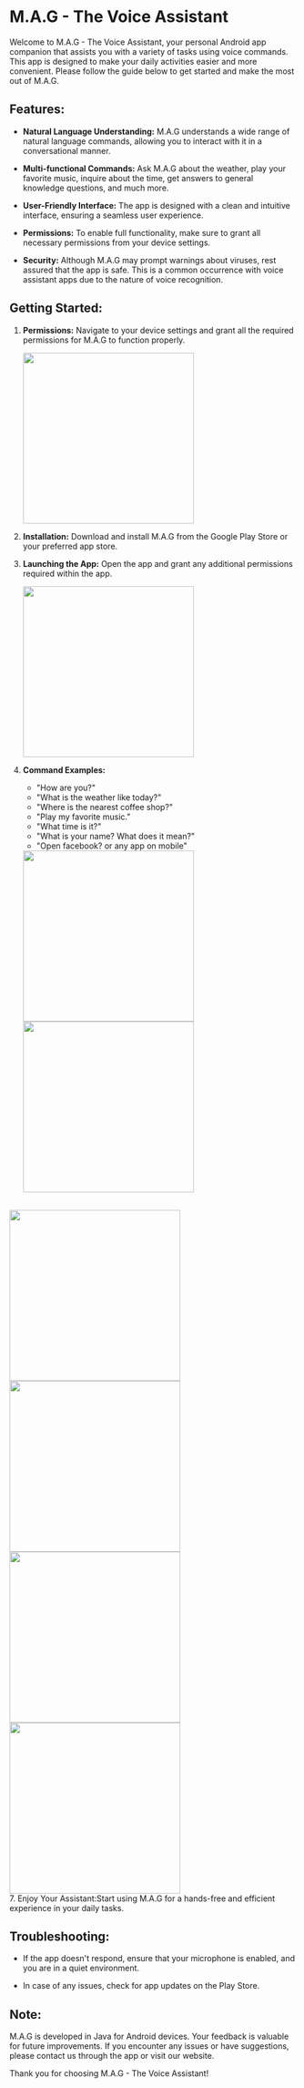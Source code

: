 # M.A.G - The Voice Assistant

Welcome to M.A.G - The Voice Assistant, your personal Android app companion that assists you with a variety of tasks using voice commands. This app is designed to make your daily activities easier and more convenient. Please follow the guide below to get started and make the most out of M.A.G.

## Features:

- **Natural Language Understanding:** M.A.G understands a wide range of natural language commands, allowing you to interact with it in a conversational manner.

- **Multi-functional Commands:** Ask M.A.G about the weather, play your favorite music, inquire about the time, get answers to general knowledge questions, and much more.

- **User-Friendly Interface:** The app is designed with a clean and intuitive interface, ensuring a seamless user experience.

- **Permissions:** To enable full functionality, make sure to grant all necessary permissions from your device settings.

- **Security:** Although M.A.G may prompt warnings about viruses, rest assured that the app is safe. This is a common occurrence with voice assistant apps due to the nature of voice recognition.

## Getting Started:

1. **Permissions:** Navigate to your device settings and grant all the required permissions for M.A.G to function properly.

  
   
   <img src="images/per.jpeg" width="300" height=auto />

3. **Installation:** Download and install M.A.G from the Google Play Store or your preferred app store.

4. **Launching the App:** Open the app and grant any additional permissions required within the app.


   <img src="images/1.jpeg" width="300" height=auto />
5. **Command Examples:**
   - "How are you?"
   - "What is the weather like today?"
   - "Where is the nearest coffee shop?"
   - "Play my favorite music."
   - "What time is it?"
   - "What is your name? What does it mean?"
   - "Open facebook? or any app on mobile"

   
   
   <img src="images/2.jpeg" width="300" height=auto />
   <br>
  
   <img src="images/3.jpeg" width="300" height=auto />
  <br>
   
   <img src="images/4.jpeg" width="300" height=auto />
  
   <br>
   <img src="images/f.jpeg" width="300" height=auto />
   <br>
   <img src="images/p1.jpeg" width="300" height=auto />
  
<br>
   <img src="images/p2.jpeg" width="300" height=auto />
<br>
7. Enjoy Your Assistant:Start using M.A.G for a hands-free and efficient experience in your daily tasks.

## Troubleshooting:

- If the app doesn't respond, ensure that your microphone is enabled, and you are in a quiet environment.

- In case of any issues, check for app updates on the Play Store.

## Note:

M.A.G is developed in Java for Android devices. Your feedback is valuable for future improvements. If you encounter any issues or have suggestions, please contact us through the app or visit our website.

Thank you for choosing M.A.G - The Voice Assistant!
